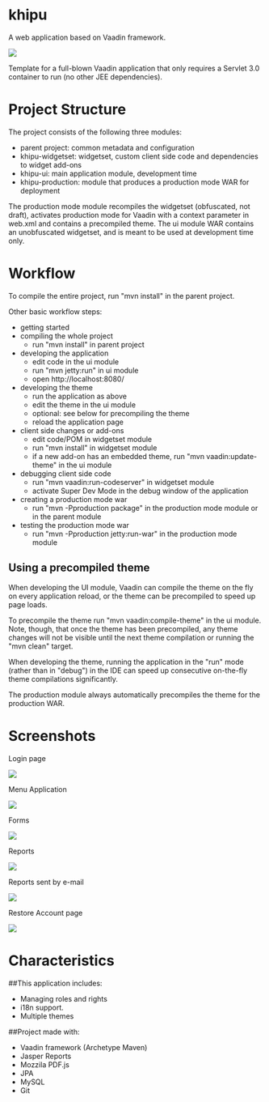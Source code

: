 khipu
========

A web application based on Vaadin framework.

![](https://github.com/kamaq/khipu/blob/master/khipu-ui/src/main/webapp/WEB-INF/images/main/main_image.png)

Template for a full-blown Vaadin application that only requires a Servlet 3.0 container to run (no other JEE dependencies).


Project Structure
=================

The project consists of the following three modules:

- parent project: common metadata and configuration
- khipu-widgetset: widgetset, custom client side code and dependencies to widget add-ons
- khipu-ui: main application module, development time
- khipu-production: module that produces a production mode WAR for deployment

The production mode module recompiles the widgetset (obfuscated, not draft), activates production mode for Vaadin with a context parameter in web.xml and contains a precompiled theme. The ui module WAR contains an unobfuscated widgetset, and is meant to be used at development time only.

Workflow
========

To compile the entire project, run "mvn install" in the parent project.

Other basic workflow steps:

- getting started
- compiling the whole project
  - run "mvn install" in parent project
- developing the application
  - edit code in the ui module
  - run "mvn jetty:run" in ui module
  - open http://localhost:8080/
- developing the theme
  - run the application as above
  - edit the theme in the ui module
  - optional: see below for precompiling the theme
  - reload the application page
- client side changes or add-ons
  - edit code/POM in widgetset module
  - run "mvn install" in widgetset module
  - if a new add-on has an embedded theme, run "mvn vaadin:update-theme" in the ui module
- debugging client side code
  - run "mvn vaadin:run-codeserver" in widgetset module
  - activate Super Dev Mode in the debug window of the application
- creating a production mode war
  - run "mvn -Pproduction package" in the production mode module or in the parent module
- testing the production mode war
  - run "mvn -Pproduction jetty:run-war" in the production mode module


Using a precompiled theme
-------------------------

When developing the UI module, Vaadin can compile the theme on the fly on every
application reload, or the theme can be precompiled to speed up page loads.

To precompile the theme run "mvn vaadin:compile-theme" in the ui module. Note, though,
that once the theme has been precompiled, any theme changes will not be visible until
the next theme compilation or running the "mvn clean" target.

When developing the theme, running the application in the "run" mode (rather than
in "debug") in the IDE can speed up consecutive on-the-fly theme compilations
significantly.

The production module always automatically precompiles the theme for the production WAR.


Screenshots
===========

Login page

![](https://github.com/kamaq/khipu/blob/master/khipu-ui/src/main/webapp/WEB-INF/images/screenshots/khipu_main.jpeg)

Menu Application

![](https://github.com/kamaq/khipu/blob/master/khipu-ui/src/main/webapp/WEB-INF/images/screenshots/khipu_menu.jpeg)

Forms

![](https://github.com/kamaq/khipu/blob/master/khipu-ui/src/main/webapp/WEB-INF/images/screenshots/khipu_forms.jpeg)

Reports

![](https://github.com/kamaq/khipu/blob/master/khipu-ui/src/main/webapp/WEB-INF/images/screenshots/khipu_report.jpeg)

Reports sent by e-mail

![](https://github.com/kamaq/khipu/blob/master/khipu-ui/src/main/webapp/WEB-INF/images/screenshots/khipu_report_mail.jpeg)

Restore Account page

![](https://github.com/kamaq/khipu/blob/master/khipu-ui/src/main/webapp/WEB-INF/images/screenshots/khipu_restore_account.jpeg)

Characteristics
===============

##This application includes:

- Managing roles and rights
- i18n support. 
- Multiple themes

##Project made with:
- Vaadin framework (Archetype Maven)
- Jasper Reports
- Mozzila PDF.js
- JPA
- MySQL
- Git
